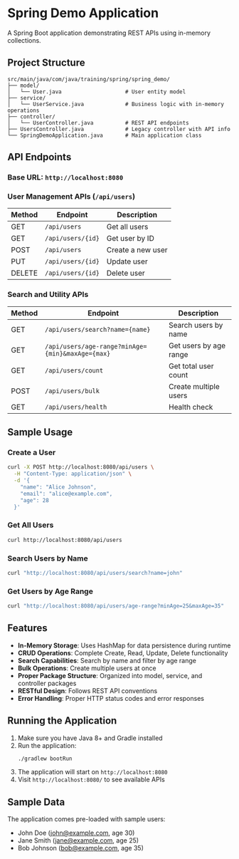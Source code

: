 # Spring Demo Application

A Spring Boot application demonstrating REST APIs using in-memory collections.

## Project Structure

```
src/main/java/com/java/training/spring/spring_demo/
├── model/
│   └── User.java                    # User entity model
├── service/
│   └── UserService.java             # Business logic with in-memory operations
├── controller/
│   └── UserController.java          # REST API endpoints
├── UsersController.java             # Legacy controller with API info
└── SpringDemoApplication.java       # Main application class
```

## API Endpoints

### Base URL: `http://localhost:8080`

### User Management APIs (`/api/users`)

| Method | Endpoint | Description |
|--------|----------|-------------|
| GET | `/api/users` | Get all users |
| GET | `/api/users/{id}` | Get user by ID |
| POST | `/api/users` | Create a new user |
| PUT | `/api/users/{id}` | Update user |
| DELETE | `/api/users/{id}` | Delete user |

### Search and Utility APIs

| Method | Endpoint | Description |
|--------|----------|-------------|
| GET | `/api/users/search?name={name}` | Search users by name |
| GET | `/api/users/age-range?minAge={min}&maxAge={max}` | Get users by age range |
| GET | `/api/users/count` | Get total user count |
| POST | `/api/users/bulk` | Create multiple users |
| GET | `/api/users/health` | Health check |

## Sample Usage

### Create a User
```bash
curl -X POST http://localhost:8080/api/users \
  -H "Content-Type: application/json" \
  -d '{
    "name": "Alice Johnson",
    "email": "alice@example.com",
    "age": 28
  }'
```

### Get All Users
```bash
curl http://localhost:8080/api/users
```

### Search Users by Name
```bash
curl "http://localhost:8080/api/users/search?name=john"
```

### Get Users by Age Range
```bash
curl "http://localhost:8080/api/users/age-range?minAge=25&maxAge=35"
```

## Features

- **In-Memory Storage**: Uses HashMap for data persistence during runtime
- **CRUD Operations**: Complete Create, Read, Update, Delete functionality
- **Search Capabilities**: Search by name and filter by age range
- **Bulk Operations**: Create multiple users at once
- **Proper Package Structure**: Organized into model, service, and controller packages
- **RESTful Design**: Follows REST API conventions
- **Error Handling**: Proper HTTP status codes and error responses

## Running the Application

1. Make sure you have Java 8+ and Gradle installed
2. Run the application:
   ```bash
   ./gradlew bootRun
   ```
3. The application will start on `http://localhost:8080`
4. Visit `http://localhost:8080/` to see available APIs

## Sample Data

The application comes pre-loaded with sample users:
- John Doe (john@example.com, age 30)
- Jane Smith (jane@example.com, age 25)
- Bob Johnson (bob@example.com, age 35) 